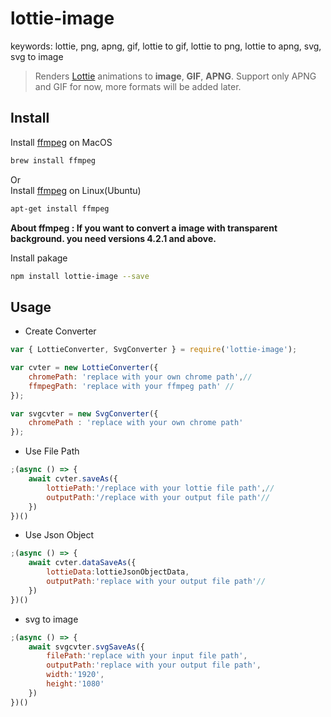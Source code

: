 # lottie-image
keywords: lottie, png, apng, gif, lottie to gif, lottie to png, lottie to apng, svg, svg to image
> Renders [Lottie](http://airbnb.io/lottie) animations to **image**, **GIF**, **APNG**. Support only APNG and GIF for now, more formats will be added later.

## Install
Install [ffmpeg](https://ffmpeg.org/) on MacOS
```bash
brew install ffmpeg
```
Or  
Install [ffmpeg](https://ffmpeg.org/) on Linux(Ubuntu)
```bash
apt-get install ffmpeg
```
**About ffmpeg : If you want to convert a image with transparent background. you need versions 4.2.1 and above.**

Install pakage
```bash
npm install lottie-image --save
```

## Usage
- Create Converter
```js
var { LottieConverter, SvgConverter } = require('lottie-image');

var cvter = new LottieConverter({
    chromePath: 'replace with your own chrome path',//
    ffmpegPath: 'replace with your ffmpeg path' //
});

var svgcvter = new SvgConverter({
    chromePath : 'replace with your own chrome path'
});
```
- Use File Path
```js
;(async () => {
    await cvter.saveAs({
        lottiePath:'/replace with your lottie file path',//
        outputPath:'/replace with your output file path'//
    })
})()
```
- Use Json Object
```js
;(async () => {
    await cvter.dataSaveAs({
        lottieData:lottieJsonObjectData,
        outputPath:'replace with your output file path'//
    })
})()
```
- svg to image
```js
;(async () => {
    await svgcvter.svgSaveAs({
        filePath:'replace with your input file path',
        outputPath:'replace with your output file path',
        width:'1920',
        height:'1080'
    })
})()
```

